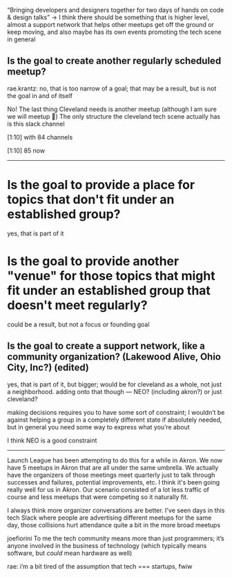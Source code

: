 
“Bringing developers and designers together for two days of hands on code & design talks” -> I think there should be something that is higher level, almost a support network that helps other meetups get off the ground or keep moving, and also maybe has its own events promoting the tech scene in general


## Is the goal to create another regularly scheduled meetup?

rae.krantz: no, that is too narrow of a goal; that may be a result, but is not the goal in and of itself

No! The last thing Cleveland needs is another meetup (although I am sure we will meetup :slightly_smiling_face:)
The only structure the cleveland tech scene actually has is this slack channel


[1:10] 
with 84 channels


[1:10] 
85 now

----

# Is the goal to provide a place for topics that don't fit under an established group?
yes, that is part of it

# Is the goal to provide another "venue" for those topics that might fit under an established group that doesn't meet regularly?

could be a result, but not a focus or founding goal

## Is the goal to create a support network,  like a community organization?  (Lakewood Alive, Ohio City, Inc?) (edited)
yes, that is part of it, but bigger; would be for cleveland as a whole, not just a neighborhood. adding onto that though — NEO? (including akron?) or just cleveland?

making decisions requires you to have some sort of constraint; I wouldn’t be against helping a group in a completely different state if absolutely needed, but in general you need some way to express what you’re about

I think NEO is a good constraint

---

Launch League has been attempting to do this for a while in Akron. We now have 5 meetups in Akron that are all under the same umbrella. We actually have the organizers of those meetings meet quarterly just to talk through successes and failures, potential improvements, etc. I think it's been going really well for us in Akron. Our scenario consisted of a lot less traffic of course and less meetups that were competing so it naturally fit.
 
I always think more organizer conversations are better. I've seen days in this tech Slack where people are advertising different meetups for the same day, those collisions hurt attendance quite a bit in the more broad meetups


joefiorini To me the tech community means more than just programmers; it’s anyone involved in the business of technology (which typically means software, but _could_ mean hardware as well)

rae: i’m a bit tired of the assumption that tech === startups, fwiw
